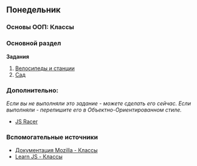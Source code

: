 ## Понедельник

### Основы ООП: Классы
### Основной раздел

**Задания**
1. [Велосипеды и станции](../../../../oojs-bikes-and-stations-challenge)
2. [Сад](../../../../oojs-garden-challenge)

### Дополнительно:
*Если вы не выполняли это задание - можете сделать его сейчас. Если выполняли - перепишите его в Объектно-Ориентированном стиле.*
- [JS Racer](../../../../js-racer-1-outrageous-fortune-challenge)



### Вспомогательные источники

- [Документация Mozilla - Классы](https://developer.mozilla.org/ru/docs/Web/JavaScript/Reference/Classes)
- [Learn JS - Классы](https://learn.javascript.ru/es-class)
